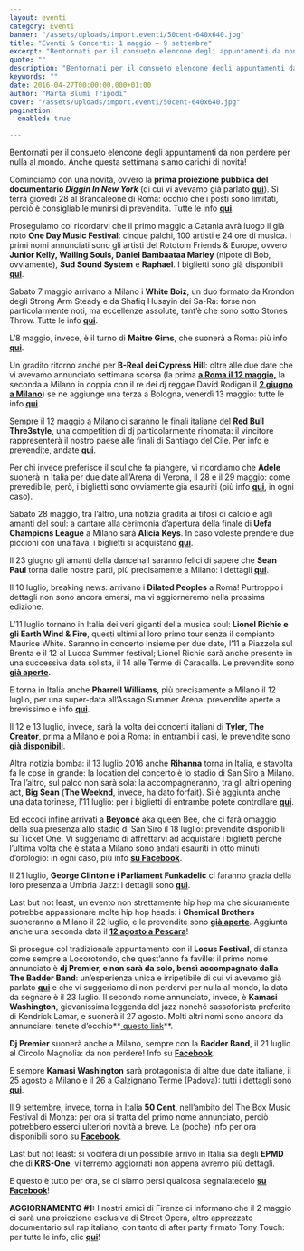 ```yaml
---
layout: eventi
category: Eventi
banner: "/assets/uploads/import.eventi/50cent-640x640.jpg"
title: "Eventi & Concerti: 1 maggio – 9 settembre"
excerpt: "Bentornati per il consueto elencone degli appuntamenti da non perdere per nulla al mondo. Anche questa settimana siamo carichi di novità! Cominciamo con una novità, ovvero la prima proiezione pubblica del documentario Diggin In New York (di cui vi avevamo già parlato qui). Si terrà giovedì 28 al Brancaleone di Roma: occhio che i posti [&hellip"
quote: ""
description: "Bentornati per il consueto elencone degli appuntamenti da non perdere per nulla al mondo. Anche questa settimana siamo carichi di novità! Cominciamo con una novità, ovvero la prima proiezione pubblica del documentario Diggin In New York (di cui vi avevamo già parlato qui). Si terrà giovedì 28 al Brancaleone di Roma: occhio che i posti [&hellip"
keywords: ""
date: 2016-04-27T00:00:00.000+01:00
author: "Marta Blumi Tripodi"
cover: "/assets/uploads/import.eventi/50cent-640x640.jpg"
pagination:
  enabled: true

---
```


Bentornati per il consueto elencone degli appuntamenti da non perdere per nulla al mondo. Anche questa settimana siamo carichi di novità!

Cominciamo con una novità, ovvero la **prima proiezione pubblica del documentario _Diggin In New York_** (di cui vi avevamo già parlato [**qui**](https://hotmc.com/il-danno-riscopre-le-radici-dellhip-hop-americano-in-un-documentario-guarda-il-trailer/)). Si terrà giovedì 28 al Brancaleone di Roma: occhio che i posti sono limitati, perciò è consigliabile munirsi di prevendita. Tutte le info [**qui**](https://www.facebook.com/events/510484889134833/).

Proseguiamo col ricordarvi che il primo maggio a Catania avrà luogo il già noto **One Day Music Festival**: cinque palchi, 100 artisti e 24 ore di musica. I primi nomi annunciati sono gli artisti del Rototom Friends & Europe, ovvero **Junior Kelly, Wailing Souls, Daniel Bambaataa Marley** (nipote di Bob, ovviamente), **Sud Sound System** e **Raphael**. I biglietti sono già disponibili **[qui](http://www.onedaymusic.it/buy-ticket/)**.

Sabato 7 maggio arrivano a Milano i **White Boiz**, un duo formato da Krondon degli Strong Arm Steady e da Shafiq Husayin dei Sa-Ra: forse non particolarmente noti, ma eccellenze assolute, tant’è che sono sotto Stones Throw. Tutte le info [**qui**](https://www.facebook.com/BIKOCultureClub/?fref=ts).

L’8 maggio, invece, è il turno di **Maitre Gims**, che suonerà a Roma: più info [**qui**](http://www.qubedisco.com/).

Un gradito ritorno anche per **B-Real dei Cypress Hill**: oltre alle due date che vi avevamo annunciato settimana scorsa (la prima **[a Roma il 12 maggio,](https://www.facebook.com/events/1531387367157832/)** la seconda a Milano in coppia con il re dei dj reggae David Rodigan il **[2 giugno a Milano](http://www.circolomagnolia.it/evento/3226/B-REAL-of-CYPRESS-HILL-DEMRICK-RODIGAN-and-more)**) se ne aggiunge una terza a Bologna, venerdì 13 maggio: tutte le info [**qui**](https://www.facebook.com/events/955343431216459/).

Sempre il 12 maggio a Milano ci saranno le finali italiane del **Red Bull Thre3style**, una competition di dj particolarmente rinomata: il vincitore rappresenterà il nostro paese alle finali di Santiago del Cile. Per info e prevendite, andate **[qui](http://www.mailticket.it/evento/7917)**.

Per chi invece preferisce il soul che fa piangere, vi ricordiamo che **Adele** suonerà in Italia per due date all’Arena di Verona, il 28 e il 29 maggio: come prevedibile, però, i biglietti sono ovviamente già esauriti (più info **[qui](http://www.dalessandroegalli.com/events/372/adele)**, in ogni caso).

Sabato 28 maggio, tra l’altro, una notizia gradita ai tifosi di calcio e agli amanti del soul: a cantare alla cerimonia d’apertura della finale di **Uefa Champions League** a Milano sarà **Alicia Keys**. In caso voleste prendere due piccioni con una fava, i biglietti si acquistano [**qui**](http://it.uefa.com/uefachampionsleague/ticketing/index.html).

Il 23 giugno gli amanti della dancehall saranno felici di sapere che **Sean Paul** torna dalle nostre parti, più precisamente a Milano: i dettagli **[qui](https://www.facebook.com/events/1568012920176917/)**.

Il 10 luglio, breaking news: arrivano i **Dilated Peoples** a Roma! Purtroppo i dettagli non sono ancora emersi, ma vi aggiorneremo nella prossima edizione.

L’11 luglio tornano in Italia dei veri giganti della musica soul: **Lionel Richie e gli Earth Wind & Fire**, questi ultimi al loro primo tour senza il compianto Maurice White. Saranno in concerto insieme per due date, l’11 a Piazzola sul Brenta e il 12 al Lucca Summer festival; Lionel Richie sarà anche presente in una successiva data solista, il 14 alle Terme di Caracalla. Le prevendite sono **[già aperte](http://www.ticketone.it/tickets.html?affiliate=IGA&doc=erdetaila&fun=erdetail&erid=1582338&includeOnlybookable=true&xtor=SEC-303030332-GOO)**.

E torna in Italia anche **Pharrell Williams**, più precisamente a Milano il 12 luglio, per una super-data all’Assago Summer Arena: prevendite aperte a brevissimo e info **[qui](https://www.facebook.com/events/218761501834997/)**.

Il 12 e 13 luglio, invece, sarà la volta dei concerti italiani di **Tyler, The Creator**, prima a Milano e poi a Roma: in entrambi i casi, le prevendite sono **[già disponibili](http://www.vivoconcerti.com/artisti/tyler-the-creator)**.

Altra notizia bomba: il 13 luglio 2016 anche **Rihanna** torna in Italia, e stavolta fa le cose in grande: la location del concerto è lo stadio di San Siro a Milano. Tra l’altro, sul palco non sarà sola: la accompagneranno, tra gli altri opening act, **Big Sean** (**The Weeknd**, invece, ha dato forfait). Si è aggiunta anche una data torinese, l’11 luglio: per i biglietti di entrambe potete controllare **[qui](https://www.livenation.it/show/788444/rihanna-anti-world-tour/milano/2016-07-13/it)**.

Ed eccoci infine arrivati a **Beyoncé** aka queen Bee, che ci farà omaggio della sua presenza allo stadio di San Siro il 18 luglio: prevendite disponibili su Ticket One. Vi suggeriamo di affrettarvi ad acquistare i biglietti perché l’ultima volta che è stata a Milano sono andati esauriti in otto minuti d’orologio: in ogni caso, più info **[su Facebook](https://www.facebook.com/events/1668905290064018/)**.

Il 21 luglio, **George Clinton e i Parliament Funkadelic** ci faranno grazia della loro presenza a Umbria Jazz: i dettagli sono **[qui](http://www.umbriajazz.com/pagine/15-luglio)**.

Last but not least, un evento non strettamente hip hop ma che sicuramente potrebbe appassionare molte hip hop heads: i **Chemical Brothers** suoneranno a Milano il 22 luglio, e le prevendite sono **[già aperte](http://www.ticketone.it/the-chemical-brothers-biglietti.html?affiliate=ITT&doc=artistPages/tickets&fun=artist&action=tickets&kuid=458808)**. Aggiunta anche una seconda data il **[12 agosto a Pescara](http://www.circolomagnolia.it/evento/3226/B-REAL-of-CYPRESS-HILL-DEMRICK-RODIGAN-and-more)**!

Si prosegue col tradizionale appuntamento con il **Locus Festival**, di stanza come sempre a Locorotondo, che quest’anno fa faville: il primo nome annunciato è **dj Premier, e non sarà da solo, bensì accompagnato dalla The Badder Band**: un’esperienza unica e irripetibile di cui vi avevamo già parlato **[qui](https://hotmc.com/dj-premier-e-in-tour-con-una-band-ecco-il-video-della-loro-performance/)** e che vi suggeriamo di non perdervi per nulla al mondo, la data da segnare è il 23 luglio. Il secondo nome annunciato, invece, è **Kamasi Washington**, giovanissima leggenda del jazz nonché sassofonista preferito di Kendrick Lamar, e suonerà il 27 agosto. Molti altri nomi sono ancora da annunciare: tenete d’occhio**[ questo link](http://www.locusfestival.it/)**.

**Dj Premier** suonerà anche a Milano, sempre con la **Badder Band**, il 21 luglio al Circolo Magnolia: da non perdere! Info su [**Facebook**](https://www.facebook.com/events/1767296840166808/).

E sempre **Kamasi Washington** sarà protagonista di altre due date italiane, il 25 agosto a Milano e il 26 a Galzignano Terme (Padova): tutti i dettagli sono **[qui](http://www.radarconcerti.com/)**.

Il 9 settembre, invece, torna in Italia **50 Cent**, nell’ambito del The Box Music Festival di Monza: per ora si tratta del primo nome annunciato, perciò potrebbero esserci ulteriori novità a breve. Le (poche) info per ora disponibili sono su [**Facebook**](https://www.facebook.com/events/1005890956169275/).

Last but not least: si vocifera di un possibile arrivo in Italia sia degli **EPMD** che di **KRS-One**, vi terremo aggiornati non appena avremo più dettagli.

E questo è tutto per ora, se ci siamo persi qualcosa segnalatecelo **[su Facebook](https://www.facebook.com/hotmcmag/)**!

**AGGIORNAMENTO #1:** I nostri amici di Firenze ci informano che il 2 maggio ci sarà una proiezione esclusiva di Street Opera, altro apprezzato documentario sul rap italiano, con tanto di after party firmato Tony Touch: per tutte le info, clic [**qui**](https://www.facebook.com/events/476695405869079/)!